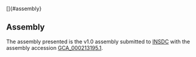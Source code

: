 []{#assembly}

Assembly
--------

The assembly presented is the v1.0 assembly submitted to
[INSDC](http://www.insdc.org) with the assembly accession
[GCA\_000213195.1](http://www.ebi.ac.uk/ena/data/view/GCA_000213195.1).
